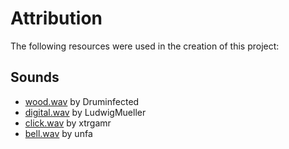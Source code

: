 # Attribution

The following resources were used in the creation of this project:

## Sounds

- [wood.wav](https://freesound.org/people/Druminfected/sounds/250552/) by Druminfected
- [digital.wav](https://freesound.org/people/LudwigMueller/sounds/548519/) by LudwigMueller
- [click.wav](https://freesound.org/people/xtrgamr/sounds/441644/) by xtrgamr
- [bell.wav](https://freesound.org/people/unfa/sounds/243749/) by unfa
